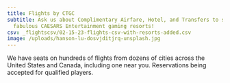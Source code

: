 ```yaml
---
title: Flights by CTGC
subtitle: Ask us about Complimentary Airfare, Hotel, and Transfers to several
  fabulous CAESARS Entertainment gaming resorts!
csv: _flightscsv/02-15-23-flights-csv-with-resorts-added.csv
image: /uploads/hanson-lu-dosvjditjrq-unsplash.jpg
---
```

We have seats on hundreds of flights from dozens of cities across the United States and Canada, including one near you. Reservations being accepted for qualified players.